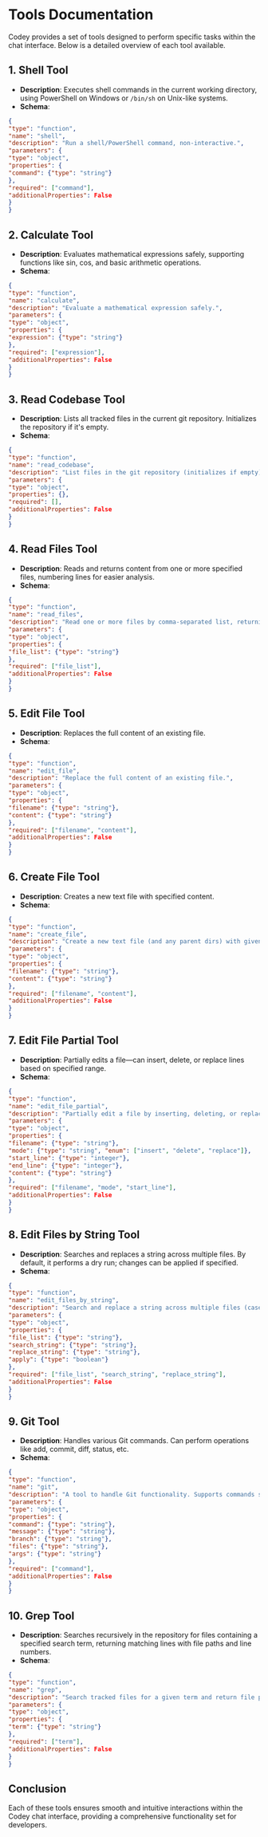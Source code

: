 # Tools Documentation

Codey provides a set of tools designed to perform specific tasks within the chat interface. Below is a detailed overview of each tool available.

## 1. Shell Tool
- **Description**: Executes shell commands in the current working directory, using PowerShell on Windows or `/bin/sh` on Unix-like systems.
- **Schema**:
 ```json
 {
 "type": "function",
 "name": "shell",
 "description": "Run a shell/PowerShell command, non-interactive.",
 "parameters": {
 "type": "object",
 "properties": {
 "command": {"type": "string"}
 },
 "required": ["command"],
 "additionalProperties": False
 }
 }
 ```

## 2. Calculate Tool
- **Description**: Evaluates mathematical expressions safely, supporting functions like sin, cos, and basic arithmetic operations.
- **Schema**:
 ```json
 {
 "type": "function",
 "name": "calculate",
 "description": "Evaluate a mathematical expression safely.",
 "parameters": {
 "type": "object",
 "properties": {
 "expression": {"type": "string"}
 },
 "required": ["expression"],
 "additionalProperties": False
 }
 }
 ```

## 3. Read Codebase Tool
- **Description**: Lists all tracked files in the current git repository. Initializes the repository if it's empty.
- **Schema**:
 ```json
 {
 "type": "function",
 "name": "read_codebase",
 "description": "List files in the git repository (initializes if empty).",
 "parameters": {
 "type": "object",
 "properties": {},
 "required": [],
 "additionalProperties": False
 }
 }
 ```

## 4. Read Files Tool
- **Description**: Reads and returns content from one or more specified files, numbering lines for easier analysis.
- **Schema**:
 ```json
 {
 "type": "function",
 "name": "read_files",
 "description": "Read one or more files by comma-separated list, returning numbered lines for each file.",
 "parameters": {
 "type": "object",
 "properties": {
 "file_list": {"type": "string"}
 },
 "required": ["file_list"],
 "additionalProperties": False
 }
 }
 ```

## 5. Edit File Tool
- **Description**: Replaces the full content of an existing file.
- **Schema**:
 ```json
 {
 "type": "function",
 "name": "edit_file",
 "description": "Replace the full content of an existing file.",
 "parameters": {
 "type": "object",
 "properties": {
 "filename": {"type": "string"},
 "content": {"type": "string"}
 },
 "required": ["filename", "content"],
 "additionalProperties": False
 }
 }
 ```

## 6. Create File Tool
- **Description**: Creates a new text file with specified content.
- **Schema**:
 ```json
 {
 "type": "function",
 "name": "create_file",
 "description": "Create a new text file (and any parent dirs) with given content.",
 "parameters": {
 "type": "object",
 "properties": {
 "filename": {"type": "string"},
 "content": {"type": "string"}
 },
 "required": ["filename", "content"],
 "additionalProperties": False
 }
 }
 ```

## 7. Edit File Partial Tool
- **Description**: Partially edits a file—can insert, delete, or replace lines based on specified range.
- **Schema**:
 ```json
 {
 "type": "function",
 "name": "edit_file_partial",
 "description": "Partially edit a file by inserting, deleting, or replacing lines.",
 "parameters": {
 "type": "object",
 "properties": {
 "filename": {"type": "string"},
 "mode": {"type": "string", "enum": ["insert", "delete", "replace"]},
 "start_line": {"type": "integer"},
 "end_line": {"type": "integer"},
 "content": {"type": "string"}
 },
 "required": ["filename", "mode", "start_line"],
 "additionalProperties": False
 }
 }
 ```

## 8. Edit Files by String Tool
- **Description**: Searches and replaces a string across multiple files. By default, it performs a dry run; changes can be applied if specified.
- **Schema**:
 ```json
 {
 "type": "function",
 "name": "edit_files_by_string",
 "description": "Search and replace a string across multiple files (case-sensitive).",
 "parameters": {
 "type": "object",
 "properties": {
 "file_list": {"type": "string"},
 "search_string": {"type": "string"},
 "replace_string": {"type": "string"},
 "apply": {"type": "boolean"}
 },
 "required": ["file_list", "search_string", "replace_string"],
 "additionalProperties": False
 }
 }
 ```

## 9. Git Tool
- **Description**: Handles various Git commands. Can perform operations like add, commit, diff, status, etc.
- **Schema**:
 ```json
 {
 "type": "function",
 "name": "git",
 "description": "A tool to handle Git functionality. Supports commands such as add, commit, and more.",
 "parameters": {
 "type": "object",
 "properties": {
 "command": {"type": "string"},
 "message": {"type": "string"},
 "branch": {"type": "string"},
 "files": {"type": "string"},
 "args": {"type": "string"}
 },
 "required": ["command"],
 "additionalProperties": False
 }
 }
 ```

## 10. Grep Tool
- **Description**: Searches recursively in the repository for files containing a specified search term, returning matching lines with file paths and line numbers.
- **Schema**:
 ```json
 {
 "type": "function",
 "name": "grep",
 "description": "Search tracked files for a given term and return file paths, line numbers, and matching content.",
 "parameters": {
 "type": "object",
 "properties": {
 "term": {"type": "string"}
 },
 "required": ["term"],
 "additionalProperties": False
 }
 }
 ```

## Conclusion
Each of these tools ensures smooth and intuitive interactions within the Codey chat interface, providing a comprehensive functionality set for developers.